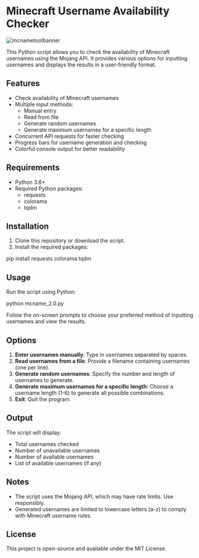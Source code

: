 # Minecraft Username Availability Checker

![mcnametoolbanner](https://github.com/user-attachments/assets/f22f043d-3568-4f0a-8786-01d1bac38323)


This Python script allows you to check the availability of Minecraft usernames using the Mojang API. It provides various options for inputting usernames and displays the results in a user-friendly format.

## Features

- Check availability of Minecraft usernames
- Multiple input methods:
  - Manual entry
  - Read from file
  - Generate random usernames
  - Generate maximum usernames for a specific length
- Concurrent API requests for faster checking
- Progress bars for username generation and checking
- Colorful console output for better readability

## Requirements

- Python 3.6+
- Required Python packages:
  - requests
  - colorama
  - tqdm

## Installation

1. Clone this repository or download the script.
2. Install the required packages:

pip install requests colorama tqdm

## Usage

Run the script using Python:

python mcname_2.0.py

Follow the on-screen prompts to choose your preferred method of inputting usernames and view the results.

## Options

1. **Enter usernames manually**: Type in usernames separated by spaces.
2. **Read usernames from a file**: Provide a filename containing usernames (one per line).
3. **Generate random usernames**: Specify the number and length of usernames to generate.
4. **Generate maximum usernames for a specific length**: Choose a username length (1-6) to generate all possible combinations.
5. **Exit**: Quit the program.

## Output

The script will display:
- Total usernames checked
- Number of unavailable usernames
- Number of available usernames
- List of available usernames (if any)

## Notes

- The script uses the Mojang API, which may have rate limits. Use responsibly.
- Generated usernames are limited to lowercase letters (a-z) to comply with Minecraft username rules.

## License

This project is open-source and available under the MIT License.
